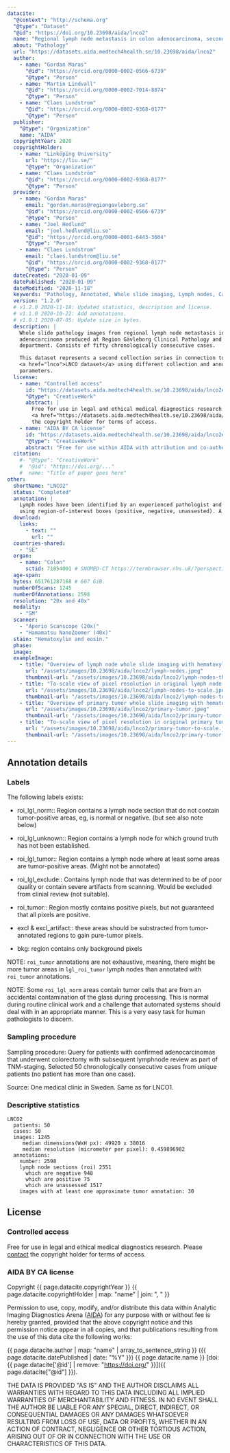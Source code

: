```yaml
---
datacite:
  "@context": "http://schema.org"
  "@type": "Dataset"
  "@id": "https://doi.org/10.23698/aida/lnco2"
  name: "Regional lymph node metastasis in colon adenocarcinoma, second collection series"
  about: "Pathology"
  url: "https://datasets.aida.medtech4health.se/10.23698/aida/lnco2"
  author:
    - name: "Gordan Maras"
      "@id": "https://orcid.org/0000-0002-0566-6739"
      "@type": "Person"
    - name: "Martin Lindvall"
      "@id": "https://orcid.org/0000-0002-7014-8874"
      "@type": "Person"
    - name: "Claes Lundstrom"
      "@id": "https://orcid.org/0000-0002-9368-0177"
      "@type": "Person"
  publisher:
    "@type": "Organization"
    name: "AIDA"
  copyrightYear: 2020
  copyrightHolder:
    - name: "Linköping University"
      url: "https://liu.se/"
      "@type": "Organization"
    - name: "Claes Lundström"
      "@id": "https://orcid.org/0000-0002-9368-0177"
      "@type": "Person"
  provider:
    - name: "Gordan Maras"
      email: "gordan.maras@regiongavleborg.se"
      "@id": "https://orcid.org/0000-0002-0566-6739"
      "@type": "Person"        
    - name: "Joel Hedlund"
      email: "joel.hedlund@liu.se"
      "@id": "https://orcid.org/0000-0001-6443-3604"
      "@type": "Person"
    - name: "Claes Lundstrom"
      email: "claes.lundstrom@liu.se"
      "@id": "https://orcid.org/0000-0002-9368-0177"
      "@type": "Person"
  dateCreated: "2020-01-09"
  datePublished: "2020-01-09"
  dateModified: "2020-11-18"
  keywords: "Pathology, Annotated, Whole slide imaging, Lymph nodes, Cancer, Colon, Adenocarcinoma"
  version: "1.2.0"
  # v1.2.0 2020-11-18: Updated statistics, description and license.
  # v1.1.0 2020-10-22: Add annotations.
  # v1.0.1 2020-07-05: Update size in bytes.
  description: |
    Whole slide pathology images from regional lymph node metastasis in colon
    adenocarcinoma produced at Region Gävleborg Clinical Pathology and Cytology
    department. Consists of fifty chronologically consecutive cases.

    This dataset represents a second collection series in connection to the
    <a href="lnco">LNCO dataset</a> using different collection and annotation
    parameters.
  license:
    - name: "Controlled access"
      id: "https://datasets.aida.medtech4health.se/10.23698/aida/lnco2#controlled-access"
      "@type": "CreativeWork"
      abstract: |
        Free for use in legal and ethical medical diagnostics research. <br/> Please
        <a href="https://datasets.aida.medtech4health.se/10.23698/aida/lnco2#download">contact</a>
        the copyright holder for terms of access.
    - name: "AIDA BY CA license"
      id: "https://datasets.aida.medtech4health.se/10.23698/aida/lnco2#aida-by-ca-license"
      "@type": "CreativeWork"
      abstract: "Free for use within AIDA with attribution and co-authorship."
  citation:
    #- "@type": "CreativeWork"
    #  "@id": "https://doi.org/..."
    #  name: "Title of paper goes here"
other:
  shortName: "LNCO2"
  status: "Completed"
  annotation: |
    Lymph nodes have been identified by an experienced pathologist and annotated
    using region-of-interest boxes (positive, negative, unassested). A few detailed polygons of tumor exist. See details below.
  download:
    links:
      - text: ""
        url: ""
  countries-shared:
    - "SE"
  organ:
    - name: "Colon"
      sctid: 71854001 # SNOMED-CT https://termbrowser.nhs.uk/?perspective=full&conceptId1=%s
  age-span:
  bytes: 651761287168 # 607 GiB.
  numberOfScans: 1245
  numberOfAnnotations: 2598
  resolution: "20x and 40x"
  modality:
    - "SM"
  scanner:
    - "Aperio Scanscope (20x)"
    - "Hamamatsu NanoZoomer (40x)"
  stain: "Hematoxylin and eosin."
  phase:
  image:
  exampleImage:
    - title: "Overview of lymph node whole slide imaging with hematoxylin and eosin staining."
      url: "/assets/images/10.23698/aida/lnco2/lymph-nodes.jpeg"
      thumbnail-url: "/assets/images/10.23698/aida/lnco2/lymph-nodes-thumbnail.jpeg"
    - title: "To-scale view of pixel resolution in original lymph node whole slide imaging data from hematoxylin and eosin staining."
      url: "/assets/images/10.23698/aida/lnco2/lymph-nodes-to-scale.jpeg"
      thumbnail-url: "/assets/images/10.23698/aida/lnco2/lymph-nodes-to-scale-thumbnail.jpeg"
    - title: "Overview of primary tumor whole slide imaging with hematoxylin and eosin staining."
      url: "/assets/images/10.23698/aida/lnco2/primary-tumor.jpeg"
      thumbnail-url: "/assets/images/10.23698/aida/lnco2/primary-tumor-thumbnail.jpeg"
    - title: "To-scale view of pixel resolution in original primary tumor whole slide imaging data from hematoxylin and eosin staining."
      url: "/assets/images/10.23698/aida/lnco2/primary-tumor-to-scale.jpeg"
      thumbnail-url: "/assets/images/10.23698/aida/lnco2/primary-tumor-to-scale-thumbnail.jpeg"
---
```

## Annotation details

### Labels

The following labels exists:

- roi_lgl_norm:: Region contains a lymph node section that do not contain tumor-positive areas, eg, is normal or negative. (but see also note below)

- roi_lgl_unknown:: Region contains a lymph node for which ground truth has not been established.

- roi_lgl_tumor:: Region contains a lymph node where at least some areas are tumor-positive areas. (Might not be annotated)

- roi_lgl_exclude:: Contains lymph node that was determined to be of poor quality or contain severe artifacts from scanning. Would be excluded from clinial review (not suitable).

- roi_tumor:: Region mostly contains positive pixels, but not guaranteed that all pixels are positive.

- excl & excl_artifact:: these areas should be substracted from tumor-annotated regions to gain pure-tumor pixels.

- bkg: region contains only background pixels

NOTE: `roi_tumor` annotations are not exhaustive, meaning, there might be more tumor areas in `lgl_roi_tumor` lymph nodes than annotated with `roi_tumor` annotations.

NOTE: Some `roi_lgl_norm` areas contain tumor cells that are from an accidental contamination of the glass during processing. This is normal during routine clinical work and a challenge that automated systems should deal with in an appropriate manner. This is a very easy task for human pathologists to discern.

### Sampling procedure

Sampling procedure: Query for patients with confirmed adenocarcinomas that underwent colorectomy with subsequent lymphnode review as part of TNM-staging. Selected 50 chronologically consecutive cases from unique patients (no patient has more than one case).

Source: One medical clinic in Sweden. Same as for LNCO1.

### Descriptive statistics

```
LNCO2
  patients: 50
  cases: 50
  images: 1245
     median dimensions(WxH px): 49920 x 38016
     median resolution (micrometer per pixel): 0.459896982
  annotations:
    number: 2598
    lymph node sections (roi) 2551
      which are negative 948
      which are positive 75
      which are unassessed 1517
    images with at least one approximate tumor annotation: 30
```

## License
### Controlled access
Free for use in legal and ethical medical diagnostics research.
Please [contact](#contact) the copyright holder for terms of access.

### AIDA BY CA license
Copyright
{{ page.datacite.copyrightYear }}
{{ page.datacite.copyrightHolder | map: "name" |  join: ", " }}

Permission to use, copy, modify, and/or distribute this data within Analytic
Imaging Diagnostics Arena ([AIDA](https://medtech4health.se/aida)) for any
purpose with or without fee is hereby granted, provided that the above copyright
notice and this permission notice appear in all copies, and that publications
resulting from the use of this data cite the following works:

{{ page.datacite.author | map: "name" | array_to_sentence_string }}
({{ page.datacite.datePublished | date: "%Y" }})
{{ page.datacite.name }}
[doi:{{ page.datacite['@id'] | remove: "https://doi.org/" }}]({{ page.datacite["@id"] }}).

THE DATA IS PROVIDED "AS IS" AND THE AUTHOR DISCLAIMS ALL WARRANTIES WITH REGARD
TO THIS DATA INCLUDING ALL IMPLIED WARRANTIES OF MERCHANTABILITY AND FITNESS. IN
NO EVENT SHALL THE AUTHOR BE LIABLE FOR ANY SPECIAL, DIRECT, INDIRECT, OR
CONSEQUENTIAL DAMAGES OR ANY DAMAGES WHATSOEVER RESULTING FROM LOSS OF USE, DATA
OR PROFITS, WHETHER IN AN ACTION OF CONTRACT, NEGLIGENCE OR OTHER TORTIOUS
ACTION, ARISING OUT OF OR IN CONNECTION WITH THE USE OR CHARACTERISTICS OF THIS
DATA.
